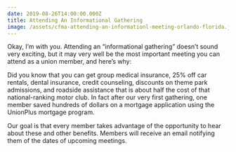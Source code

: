 ```yaml
---
date: 2019-08-26T14:00:00.000Z
title: Attending An Informational Gathering
image: /assets/cfma-attending-an-informationl-meeting-orlando-florida.jpg
---
```


Okay, I’m with you. Attending an “informational gathering” doesn’t sound very exciting, but it may very well be the most important meeting you can attend as a union member, and here’s why:

Did you know that you can get group medical insurance, 25% off car rentals, dental insurance, credit counseling, discounts on theme park admissions, and roadside assistance that is about half the cost of that national-ranking motor club. In fact after our very first gathering, one member saved hundreds of dollars on a mortgage application using the UnionPlus mortgage program.

Our goal is that every member takes advantage of the opportunity to hear about these and other benefits. Members will receive an email notifying them of the dates of upcoming meetings.
